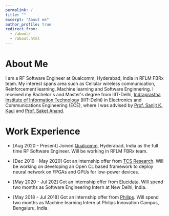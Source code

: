 ```yaml
---
permalink: /
title: ""
excerpt: "About me"
author_profile: true
redirect_from: 
  - /about/
  - /about.html
---
```


About Me
========

I am a RF Software Engineer at Qualcomm, Hyderabad, India in RFLM FBRx team.
My interest spans area such as Cellular wireless communication, Reinforcement learning, Machine learning and Software Enginnering. I received my Bachelor's and Master's degree from IIIT-Delhi, [Indraprastha Institute of Information Technology](https://www.iiitd.ac.in/) (IIIT-Delhi) in Electronics and Communications Engineering (ECE), where I was advised by [Prof. Sanjit K. Kaul](https://sites.google.com/view/sanjitkkaul/) and [Prof. Saket Anand](https://www.iiitd.edu.in/~anands/).


Work Experience
========

* [Aug 2020 - Present] Joined [Qualcomm](https://www.qualcomm.com/), Hyderabad, India as the full time RF Software Engineer. Will be working in RFLM FBRx team. 

* [Dec 2019 - May 2020] Got an internship offer from [TCS Research](https://www.tcs.com/tcs-research). Will be working on developing an Open CL based framework to deploy neural network on FPGAs and GPUs for low-power devices.

* [May 2020 - Jul 202] Got an internship offer from [Elucidata](https://elucidata.io/). Will spend two months as Software Engineering Intern at New Delhi, India.

* [May 2018 - Jul 2018] Got an internship offer from [Philips](https://www.philips.co.in/content/corporate/en_IN/about-philips/philips-innovation-center.html/). Will spend two months as Machine learning Intern at Philips Innovation Campus, Bengaluru, India.

